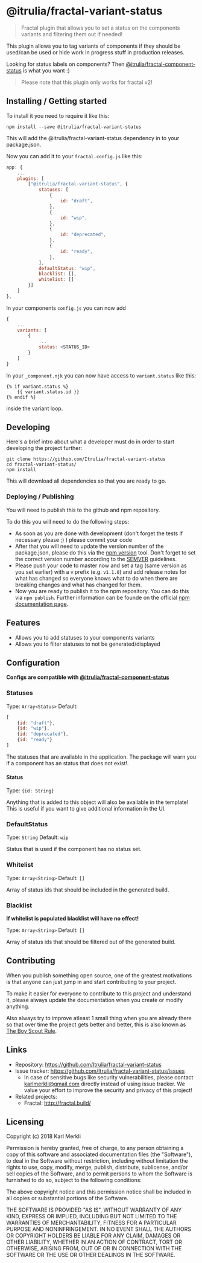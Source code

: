 # @itrulia/fractal-variant-status
> Fractal plugin that allows you to set a status on the components variants and filtering them out if needed!

This plugin allows you to tag variants of components if they should be used/can be used or hide work in progress stuff in production releases.

Looking for status labels on components? Then [@itrulia/fractal-component-status](https://github.com/Itrulia/fractal-component-status) is what you want :)

> Please note that this plugin only works for fractal v2!

## Installing / Getting started

To install it you need to require it like this:

```shell
npm install --save @itrulia/fractal-variant-status
```

This will add the @itrulia/fractal-variant-status dependency in to your package.json.

Now you can add it to your `fractal.config.js` like this:

```javascript
app: {
    ...
    plugins: [
        ["@itrulia/fractal-variant-status", {
            statuses: [
                {
                    id: "draft",
                },
                {
                    id: "wip",
                },
                {
                    id: "deprecated",
                },
                {
                    id: "ready",
                },
            ],
            defaultStatus: "wip",
            blacklist: [], 
            whitelist: []
        }]
    ]
},
```

In your components `config.js` you can now add

```javascript
{
    ...
    variants: [
        {
            ...
            status: <STATUS_ID>
        }
    ]
}
```

In your `_component.njk` you can now have access to `variant.status` like this:

```njk
{% if variant.status %}
    {{ variant.status.id }}
{% endif %}
```

inside the variant loop.

## Developing

Here's a brief intro about what a developer must do in order to start developing
the project further:

```shell
git clone https://github.com/Itrulia/fractal-variant-status
cd fractal-variant-status/
npm install
```

This will download all dependencies so that you are ready to go.

### Deploying / Publishing

You will need to publish this to the github and npm repository.

To do this you will need to do the following steps:

* As soon as you are done with development (don't forget the tests if necessary please ;) ) please commit your code
* After that you will need to update the version number of the package.json, please do this via the [npm version](https://docs.npmjs.com/cli/version) tool. Don't forget to set the correct version number according to the [SEMVER](http://semver.org/) guidelines.
* Please push your code to master now and set a tag (same version as you set earlier) with a `v` prefix (e.g. `v1.1.0`) and add release notes for what has changed so everyone knows what to do when there are breaking changes and what has changed for them.
* Now you are ready to publish it to the npm repository. You can do this via `npm publish`. Further information can be founde on the official [npm documentation page](https://docs.npmjs.com/cli/publish).

## Features

* Allows you to add statuses to your components variants
* Allows you to filter statuses to not be generated/displayed

## Configuration

**Configs are compatible with [@itrulia/fractal-component-status](https://github.com/Itrulia/fractal-component-status)**

### Statuses
Type: `Array<Status>`
Default:

```javaScript
[
    {id: "draft"},
    {id: "wip"},
    {id: "deprecated"},
    {id: "ready"}
]
```

The statuses that are available in the application.
The package will warn you if a component has an status that does not exist!.

#### Status
Type: `{id: String}`

Anything that is added to this object will also be available in the template!
This is useful if you want to give additional information in the UI.

### DefaultStatus
Type: `String`
Default: `wip`

Status that is used if the component has no status set.

### Whitelist
Type: `Array<String>`
Default: `[]`

Array of status ids that should be included in the generated build.

### Blacklist
**If whitelist is populated blacklist will have no effect!**

Type: `Array<String>`
Default: `[]`

Array of status ids that should be filtered out of the generated build.

## Contributing

When you publish something open source, one of the greatest motivations is that
anyone can just jump in and start contributing to your project.

To make it easier for everyone to contribute to this project and understand it,
please always update the documentation when you create or modify anything.

Also always try to improve atleast 1 small thing when you are already there so that over time
the project gets better and better, this is also known as [The Boy Scout Rule](http://programmer.97things.oreilly.com/wiki/index.php/The_Boy_Scout_Rule).

## Links

- Repository: https://github.com/Itrulia/fractal-variant-status
- Issue tracker: https://github.com/Itrulia/fractal-variant-status/issues
  - In case of sensitive bugs like security vulnerabilities, please contact
    karlmerkli@gmail.com directly instead of using issue tracker. We value your effort
    to improve the security and privacy of this project!
- Related projects:
  - Fractal: http://fractal.build/


## Licensing

Copyright (c) 2018 Karl Merkli

Permission is hereby granted, free of charge, to any person obtaining a copy
of this software and associated documentation files (the "Software"), to deal
in the Software without restriction, including without limitation the rights
to use, copy, modify, merge, publish, distribute, sublicense, and/or sell
copies of the Software, and to permit persons to whom the Software is
furnished to do so, subject to the following conditions:

The above copyright notice and this permission notice shall be included in all
copies or substantial portions of the Software.

THE SOFTWARE IS PROVIDED "AS IS", WITHOUT WARRANTY OF ANY KIND, EXPRESS OR
IMPLIED, INCLUDING BUT NOT LIMITED TO THE WARRANTIES OF MERCHANTABILITY,
FITNESS FOR A PARTICULAR PURPOSE AND NONINFRINGEMENT. IN NO EVENT SHALL THE
AUTHORS OR COPYRIGHT HOLDERS BE LIABLE FOR ANY CLAIM, DAMAGES OR OTHER
LIABILITY, WHETHER IN AN ACTION OF CONTRACT, TORT OR OTHERWISE, ARISING FROM,
OUT OF OR IN CONNECTION WITH THE SOFTWARE OR THE USE OR OTHER DEALINGS IN THE
SOFTWARE.
